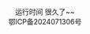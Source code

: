 <div style="text-align: center;">
    <a href="javascript:;" title="已经运行了那么久了？？" style="text-decoration:none;">
        <div class="github-badge">
            <span class="badge-subject">运行时间</span>
            <span class="badge-value bg-blueviolet">
                <span id="times">很久了~~</span>
            </span>
        </div>
    </a>
    <a href="javascript:;" title="备案号" style="text-decoration:none;">
        <div class="github-badge">
            <span class="badge-value">
                <span id="times">鄂ICP备2024071306号</span>
            </span>
        </div>
    </a>
</div>
